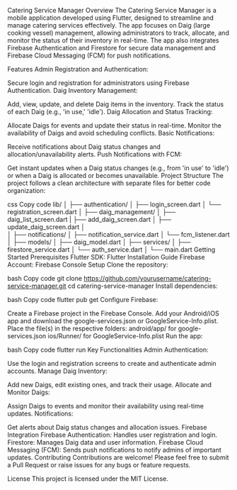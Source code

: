 Catering Service Manager
Overview
The Catering Service Manager is a mobile application developed using Flutter, designed to streamline and manage catering services effectively. The app focuses on Daig (large cooking vessel) management, allowing administrators to track, allocate, and monitor the status of their inventory in real-time. The app also integrates Firebase Authentication and Firestore for secure data management and Firebase Cloud Messaging (FCM) for push notifications.

Features
Admin Registration and Authentication:

Secure login and registration for administrators using Firebase Authentication.
Daig Inventory Management:

Add, view, update, and delete Daig items in the inventory.
Track the status of each Daig (e.g., 'in use,' 'idle').
Daig Allocation and Status Tracking:

Allocate Daigs for events and update their status in real-time.
Monitor the availability of Daigs and avoid scheduling conflicts.
Basic Notifications:

Receive notifications about Daig status changes and allocation/unavailability alerts.
Push Notifications with FCM:

Get instant updates when a Daig status changes (e.g., from 'in use' to 'idle') or when a Daig is allocated or becomes unavailable.
Project Structure
The project follows a clean architecture with separate files for better code organization:

css
Copy code
lib/
│
├── authentication/
│   ├── login_screen.dart
│   └── registration_screen.dart
│
├── daig_management/
│   ├── daig_list_screen.dart
|   ├── add_daig_screen.dart
│   ├── update_daig_screen.dart
│   
│
├── notifications/
│   ├── notification_service.dart
│   └── fcm_listener.dart
│
├── models/
│   ├── daig_model.dart
│
├── services/
│   ├── firestore_service.dart
│   └── auth_service.dart
│
└── main.dart
Getting Started
Prerequisites
Flutter SDK: Flutter Installation Guide
Firebase Account: Firebase Console
Setup
Clone the repository:

bash
Copy code
git clone https://github.com/yourusername/catering-service-manager.git
cd catering-service-manager
Install dependencies:

bash
Copy code
flutter pub get
Configure Firebase:

Create a Firebase project in the Firebase Console.
Add your Android/iOS app and download the google-services.json or GoogleService-Info.plist.
Place the file(s) in the respective folders:
android/app/ for google-services.json
ios/Runner/ for GoogleService-Info.plist
Run the app:

bash
Copy code
flutter run
Key Functionalities
Admin Authentication:

Use the login and registration screens to create and authenticate admin accounts.
Manage Daig Inventory:

Add new Daigs, edit existing ones, and track their usage.
Allocate and Monitor Daigs:

Assign Daigs to events and monitor their availability using real-time updates.
Notifications:

Get alerts about Daig status changes and allocation issues.
Firebase Integration
Firebase Authentication: Handles user registration and login.
Firestore: Manages Daig data and user information.
Firebase Cloud Messaging (FCM): Sends push notifications to notify admins of important updates.
Contributing
Contributions are welcome! Please feel free to submit a Pull Request or raise issues for any bugs or feature requests.

License
This project is licensed under the MIT License.

